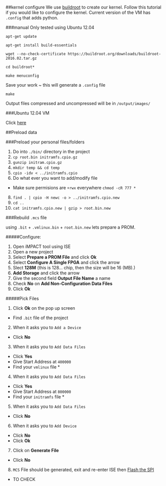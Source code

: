 ##kernel configure
We use [buildroot](https://buildroot.org/) to create our kernel. Follow this tutorial if you would like to configure the kernel. Current version of the VM has `.config` that adds python.

###manual
Only tested using Ubuntu 12.04

  `apt-get update`
  
  `apt-get install build-essentials`
  
  `wget --no-check-certificate https://buildroot.org/downloads/buildroot-2016.02.tar.gz`
  
  `cd buildroot*`
  
  `make menuconfig`
  
  Save your work ~ this will generate a `.config` file
  
  `make`
  
  Output files compressed and uncompressed will be in `/output/images/`
  
###Ubuntu 12.04 VM 

Click [here](http://lmeshoo.net/services/buildroot2016.html)

##Preload data

###Preload your personal files/folders

1. Do into `./bin/` directory in the project 
2. `cp root.bin initramfs.cpio.gz`
3. `gunzip initram.cpio.gz`
4. `mkdir temp && cd temp`
5. `cpio -idv < ../initramfs.cpio`
6. Do what ever you want to add/modify file 
  * Make sure permisions are `+rwx` everywhere `chmod -cR 777 *`
8. `find . | cpio -H newc -o > ../initramfs.cpio.new`
9. `cd ..`
10. `cat initramfs.cpio.new | gzip > root.bin.new`

###Rebuild `.mcs` file

using `.bit` + `.vmlinux.bin` + `root.bin.new` lets prepare a PROM.

#####Configure:

1.  Open iMPACT tool using ISE
2.  Open a new project
3.  Select **Prepare a PROM File** and click **Ok**
4.  Select **Configure A Single FPGA** and click the arrow
5.  Slect **128M** (this is 128... chip, then the size will be 16 (MB).)
6.  **Add Storage** and click the arrow
7.  Give the second field **Output File Name** a name
8.  Check **No** on **Add Non-Configuration Data Files**
9.  Click **Ok**
 
#####Pick Files

1.  Click **Ok** on the pop up screen
  * Find `.bit` file of the project
2.  When it asks you to `Add a Device`
  * Click **No**
3.  When it asks you to `Add Data Files`
  * Click **Yes**
  * Give Start Address at `400000`
  * Find your `vmlinux` file *
4.  When it asks you to `Add Data Files`
  * Click **Yes**
  * Give Start Address at `800000`
  * Find your `initramfs` file *
5.  When it asks you to `Add Data Files`
  * Click **No**
6.  When it asks you to `Add Device`
  * Click **No**
  * Click **Ok**
7.  Click on **Generate File**
  * Click **No**
8.  `MCS` File should be generated, exit and re-enter ISE then [Flash the SPI](https://github.com/lmEshoo/sp-i586/blob/master/howto.md#to-flash)

* TO CHECK
